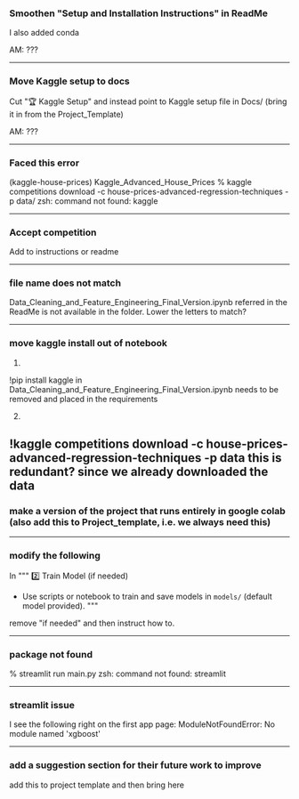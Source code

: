 

### Smoothen "Setup and Installation Instructions" in ReadMe
I also added conda

AM:
???

---

### Move Kaggle setup to docs 

Cut "🏆 Kaggle Setup" and instead point to Kaggle setup file in Docs/ (bring it in from the Project_Template)

AM:
???

---

### Faced this error 

(kaggle-house-prices) Kaggle_Advanced_House_Prices % kaggle competitions download -c house-prices-advanced-regression-techniques -p data/
zsh: command not found: kaggle

---


### Accept competition

Add to instructions or readme


---

### file name does not match

Data_Cleaning_and_Feature_Engineering_Final_Version.ipynb
referred in the ReadMe is not available in the folder. Lower the letters to match?

---

### move kaggle install out of notebook

1. 
!pip install kaggle in Data_Cleaning_and_Feature_Engineering_Final_Version.ipynb needs to be removed and placed in the requirements

2. 
!kaggle competitions download -c house-prices-advanced-regression-techniques -p data
this is redundant? since we already downloaded the data
---

### make a version of the project that runs entirely in google colab (also add this to Project_template, i.e. we always need this)


---

### modify the following

In 
"""
2️⃣ Train Model (if needed)
- Use scripts or notebook to train and save models in `models/` (default model provided).
"""

remove "if needed" and then instruct how to.

---

### package not found

% streamlit run main.py
zsh: command not found: streamlit

---

### streamlit issue

I see the following right on the first app page:
ModuleNotFoundError: No module named 'xgboost'


---

### add a suggestion section for their future work to improve 

add this to project template and then bring here

